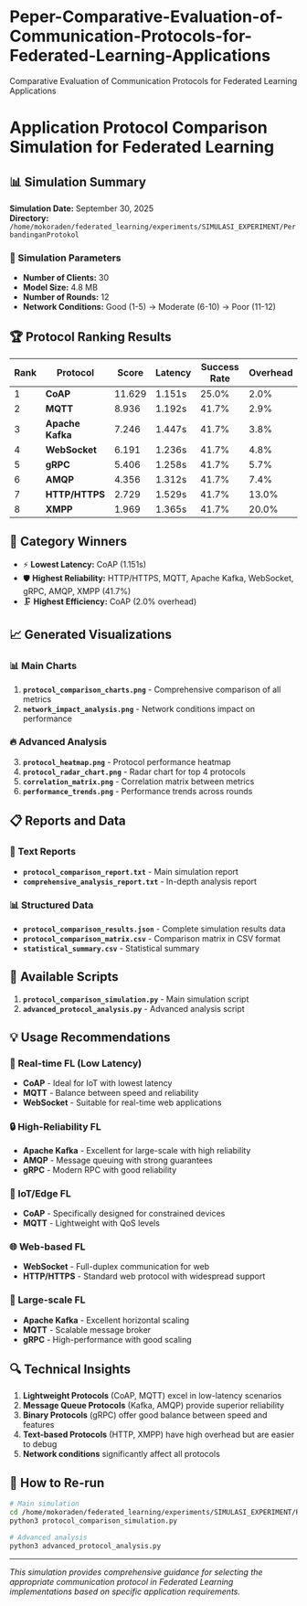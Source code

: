 # Peper-Comparative-Evaluation-of-Communication-Protocols-for-Federated-Learning-Applications
Comparative Evaluation of Communication Protocols for Federated Learning Applications




# Application Protocol Comparison Simulation for Federated Learning

## 📊 Simulation Summary

**Simulation Date:** September 30, 2025  
**Directory:** `/home/mokoraden/federated_learning/experiments/SIMULASI_EXPERIMENT/PerbandinganProtokol`

### 🎯 Simulation Parameters
- **Number of Clients:** 30
- **Model Size:** 4.8 MB
- **Number of Rounds:** 12
- **Network Conditions:** Good (1-5) → Moderate (6-10) → Poor (11-12)

## 🏆 Protocol Ranking Results

| Rank | Protocol | Score | Latency | Success Rate | Overhead |
|------|----------|-------|---------|--------------|----------|
| 1 | **CoAP** | 11.629 | 1.151s | 25.0% | 2.0% |
| 2 | **MQTT** | 8.936 | 1.192s | 41.7% | 2.9% |
| 3 | **Apache Kafka** | 7.246 | 1.447s | 41.7% | 3.8% |
| 4 | **WebSocket** | 6.191 | 1.236s | 41.7% | 4.8% |
| 5 | **gRPC** | 5.406 | 1.258s | 41.7% | 5.7% |
| 6 | **AMQP** | 4.356 | 1.312s | 41.7% | 7.4% |
| 7 | **HTTP/HTTPS** | 2.729 | 1.529s | 41.7% | 13.0% |
| 8 | **XMPP** | 1.969 | 1.365s | 41.7% | 20.0% |

## 🎯 Category Winners

- ⚡ **Lowest Latency:** CoAP (1.151s)
- 🛡️ **Highest Reliability:** HTTP/HTTPS, MQTT, Apache Kafka, WebSocket, gRPC, AMQP, XMPP (41.7%)
- 🗜️ **Highest Efficiency:** CoAP (2.0% overhead)

## 📈 Generated Visualizations

### 📊 Main Charts
1. **`protocol_comparison_charts.png`** - Comprehensive comparison of all metrics
2. **`network_impact_analysis.png`** - Network conditions impact on performance

### 🔥 Advanced Analysis
3. **`protocol_heatmap.png`** - Protocol performance heatmap
4. **`protocol_radar_chart.png`** - Radar chart for top 4 protocols
5. **`correlation_matrix.png`** - Correlation matrix between metrics
6. **`performance_trends.png`** - Performance trends across rounds

## 📋 Reports and Data

### 📄 Text Reports
- **`protocol_comparison_report.txt`** - Main simulation report
- **`comprehensive_analysis_report.txt`** - In-depth analysis report

### 📊 Structured Data
- **`protocol_comparison_results.json`** - Complete simulation results data
- **`protocol_comparison_matrix.csv`** - Comparison matrix in CSV format
- **`statistical_summary.csv`** - Statistical summary

## 🔬 Available Scripts

1. **`protocol_comparison_simulation.py`** - Main simulation script
2. **`advanced_protocol_analysis.py`** - Advanced analysis script

## 💡 Usage Recommendations

### 🏃 Real-time FL (Low Latency)
- **CoAP** - Ideal for IoT with lowest latency
- **MQTT** - Balance between speed and reliability
- **WebSocket** - Suitable for real-time web applications

### 🔒 High-Reliability FL
- **Apache Kafka** - Excellent for large-scale with high reliability
- **AMQP** - Message queuing with strong guarantees
- **gRPC** - Modern RPC with good reliability

### 📱 IoT/Edge FL
- **CoAP** - Specifically designed for constrained devices
- **MQTT** - Lightweight with QoS levels

### 🌐 Web-based FL
- **WebSocket** - Full-duplex communication for web
- **HTTP/HTTPS** - Standard web protocol with widespread support

### 📡 Large-scale FL  
- **Apache Kafka** - Excellent horizontal scaling
- **MQTT** - Scalable message broker
- **gRPC** - High-performance with good scaling

## 🔍 Technical Insights

1. **Lightweight Protocols** (CoAP, MQTT) excel in low-latency scenarios
2. **Message Queue Protocols** (Kafka, AMQP) provide superior reliability
3. **Binary Protocols** (gRPC) offer good balance between speed and features
4. **Text-based Protocols** (HTTP, XMPP) have high overhead but are easier to debug
5. **Network conditions** significantly affect all protocols

## 🚀 How to Re-run

```bash
# Main simulation
cd /home/mokoraden/federated_learning/experiments/SIMULASI_EXPERIMENT/PerbandinganProtokol
python3 protocol_comparison_simulation.py

# Advanced analysis
python3 advanced_protocol_analysis.py
```

***
*This simulation provides comprehensive guidance for selecting the appropriate communication protocol in Federated Learning implementations based on specific application requirements.*
